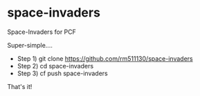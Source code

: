 # space-invaders
Space-Invaders for PCF

Super-simple....

- Step 1) git clone https://github.com/rm511130/space-invaders
- Step 2) cd space-invaders
- Step 3) cf push space-invaders

That's it!  
